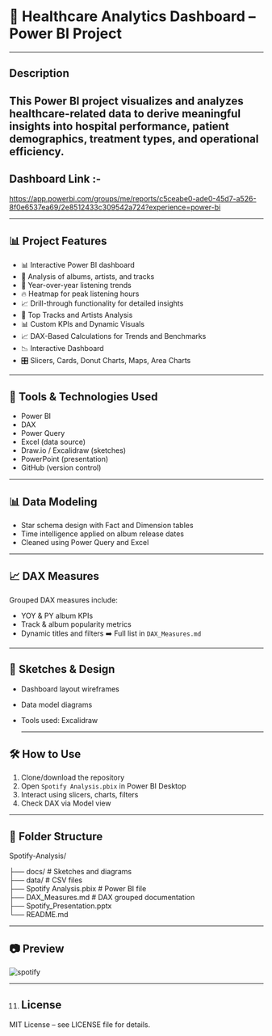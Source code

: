 
# 🏥 Healthcare Analytics Dashboard – Power BI Project

---

## Description

This Power BI project visualizes and analyzes healthcare-related data to derive meaningful insights into hospital performance, patient demographics, treatment types, and operational efficiency.
---

## Dashboard Link :-
https://app.powerbi.com/groups/me/reports/c5ceabe0-ade0-45d7-a526-8f0e6537ea69/2e8512433c309542a724?experience=power-bi

---

## 📊 Project Features
- 📊 Interactive Power BI dashboard
- 🎵 Analysis of albums, artists, and tracks
- 📅 Year-over-year listening trends
- 🔥 Heatmap for peak listening hours
- 📈 Drill-through functionality for detailed insights
- 🎵 Top Tracks and Artists Analysis  
- 📊 Custom KPIs and Dynamic Visuals
- 📈 DAX-Based Calculations for Trends and Benchmarks
- 📉 Interactive Dashboard
- 🎛️ Slicers, Cards, Donut Charts, Maps, Area Charts 

---
  
## 🧩 Tools & Technologies Used
- Power BI  
- DAX  
- Power Query  
- Excel (data source)  
- Draw.io / Excalidraw (sketches)  
- PowerPoint (presentation)  
- GitHub (version control)

 ---
   
## 📊  Data Modeling
- Star schema design with Fact and Dimension tables  
- Time intelligence applied on album release dates  
- Cleaned using Power Query and Excel

---
 
## 📈  DAX Measures
Grouped DAX measures include:
- YOY & PY album KPIs  
- Track & album popularity metrics  
- Dynamic titles and filters
➡️ Full list in `DAX_Measures.md`

---

 ## 🎨  Sketches & Design
- Dashboard layout wireframes  
- Data model diagrams  
- Tools used: Excalidraw

  ---

## 🛠️ How to Use
1. Clone/download the repository  
2. Open `Spotify Analysis.pbix` in Power BI Desktop  
3. Interact using slicers, charts, filters  
4. Check DAX via Model view

---
   
## 📁 Folder Structure
Spotify-Analysis/

├── docs/                           # Sketches and diagrams  
├── data/                           # CSV files  
├── Spotify Analysis.pbix           # Power BI file  
├── DAX_Measures.md                 # DAX grouped documentation  
├── Spotify_Presentation.pptx  
└── README.md

---

## 📷 Preview
![spotify ](https://github.com/user-attachments/assets/cf0ef215-4f3f-4e5e-80ac-e58a0dc93e7c)

---
  
11. ## License
MIT License – see LICENSE file for details.
